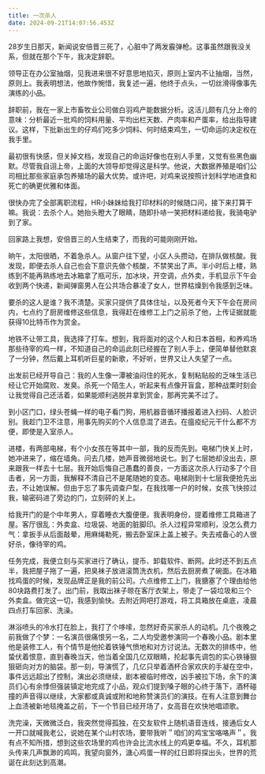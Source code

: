 ```yaml
---
title: 一次杀人
date: 2024-09-21T14:07:56.453Z
---
```


28岁生日那天，新闻说安倍晋三死了，心脏中了两发霰弹枪。这事虽然跟我没关系，但就在那个下午，我决定辞职。

领导正在办公室抽烟，见我进来很不好意思地掐灭，原则上室内不让抽烟，当然，原则上。我表明想法，他故作惋惜，我复述一遍，他终于点头，一切丝滑得像事先演练的小品。

辞职前，我在一家上市畜牧业公司做白羽鸡产能数据分析。这活儿颇有几分上帝的意味：分析最近一批鸡的饲料用量、平均出栏天数、产肉率和产蛋率，给出指导建议。这样，下批新出生的仔鸡们吃多少饲料、何时结束鸡生，一切命运的决定权在我手里。

最初很有快感，但关掉文档，发现自己的命运好像也在别人手里，又觉有些黑色幽默。尽管我自诩上帝，上面的大领导却觉得这是科学。他说，大数据养殖是咱们公司相比那些家庭承包养殖场的最大优势。或许吧，对鸡来说按照计划科学地进食和死亡的确更优雅和体面。

很快办完了全部离职流程，HR小妹妹给我打印材料的时候随口问，接下来打算干嘛。我说：去杀个人。她抬头瞪大了眼睛，随即扑哧一笑把材料递给我，我骑电驴到了家。

回家路上我想，安倍晋三的人生结束了，而我的可能刚刚开始。

晌午，太阳很晒，不着急杀人。从窗户往下望，小区人头攒动，在排队做核酸。我发现，即便去杀人自己也会下意识先做个核酸，不禁笑出了声。半小时后上楼，熟练到不能再熟练地去冰箱拿了瓶可乐，加冰块，开空调，点外卖，手机显示下午会收到两个快递，新闻弹窗男人在公共场合暴凌了女人，世界枯燥到令我感到乏味。

要杀的这人是谁？我不清楚。买家只提供了具体住址，以及死者今天下午会在房间内，七点约了厨房维修这些信息，我得赶在维修工上门之前杀了他，上传证据就能获得10比特币作为赏金。

地铁不让带工具，我选择了打车。想到，我将面对的这个人和日本首相，和养鸡场那些待宰的鸡一样，不知道自己的命运此刻已经握在了别人手上，便简单替他默哀了一分钟，然后戴上耳机听巨星的新歌，不好听，世界又让人失望了一点。

出发前已经开导自己：我的人生像一潭被油闷住的死水，复制粘贴般的乏味生活已经让它开始腐败、发臭。杀死一个陌生人，听起来有点像开盲盒，那种战栗时刻会让我觉得自己还活着，如果能顺利逃脱并拿到赏金，那再完美不过了。

到小区门口，绿头苍蝇一样的电子看门狗，用机器音循环播报着进入扫码、人脸识别。我趁门卫不注意，用事先购买的个人信息混了进去。在瘟疫纪元干什么都不方便，即使是入室杀人。

进楼，有两部电梯，有个小女孩在等其中一部，我的反而先到。电梯门快关上时，她冲进来了，缩在墙角。问去几楼，她声音微弱地说七。到了七层她却没出去，原来跟我一样去十七层。我开始后悔自己愚蠢的善良，一方面这次杀人行动多了个目击者，另一方面，我解释不清自己不是尾随她的变态。电梯刚到十七层我便抢先出去，不让她误解。但由于忘了事先调查户型，在我找哪一户的时候，女孩飞快掠过我，输密码进了旁边的门，立刻砰的关上。

给我开门的是个中年男人，穿着睡衣大腹便便。我表明身份，提着维修工具箱进了屋。客厅很乱：外卖盒、垃圾袋、地面的脏脚印。杀人过程异常顺利，没怎么费力气：拿扳手从后面敲晕，用麻绳勒死，搬去卧室床上盖上被子。失去戒备心的人很好杀，像待宰的鸡。

任务完成，我便立刻与买家进行了确认，提币、卸载软件、断网。此时还不到五点半，我把屋子拖了一遍，把臭袜子放进滚筒洗衣机，然后去厨房煮了碗面。在冰箱找鸡蛋的时候，发现品牌正是我的前公司。六点维修工上门，我搪塞了个理由给他80块路费打发了。出门前，我取出袜子晾在客厅衣架上，带走了一袋垃圾和三个外卖盒。做完这一切，我感到愉快。去附近网吧打游戏，将工具箱放在桌底，凌晨四点打车回家、洗澡。

淋浴喷头的冷水打在脸上，我打了个哆嗦，忽然好奇买家杀人的动机。几个夜晚之前我做了个梦：一名演员很痛恨另一名，二人均受邀参演同一个春晚小品。剧本里他是装修工人，有个情节是他抡着铁锤气愤地和对方讨说法。无数次的排练中，他蛰伏着恨意，直到春晚当天，他当着全国几亿双眼睛，抡起事先调包的实心铁锤狠狠砸向对方的脑袋。那一刻，导演慌了，几亿只举着酒杯合家欢庆的手凝在空中，事件远远超出了控制，演出必须继续，剧本被临时修改，凶手被拉下场，余下的演员们心有余悸但强装镇定地完成了小品，观众们提到嗓子眼的心终于落下，酒杯碰撞的声音得以继续，大家都或真诚或附和地称赞演员们的演技。在有人注意到舞台上血渍被新地毯掩盖之前，下一个节目已经开场了，女高音在欢快地唱颂歌。

洗完澡，天微微泛白，我突然觉得孤独，在交友软件上随机语音连线，接通后女人一开口就喊我老公，说她在某个山村农场，要带我听＂咱们的鸡宝宝咯咯声＂。我有点不知所措，想到这些农场里的鸡也许会比流水线上的鸡更幸福。不久，耳机那头传来几声飘渺的鸡鸣，我望向窗外，溏心鸡蛋一样的红日即将探出头，世界的荒诞在此刻达到高潮。
